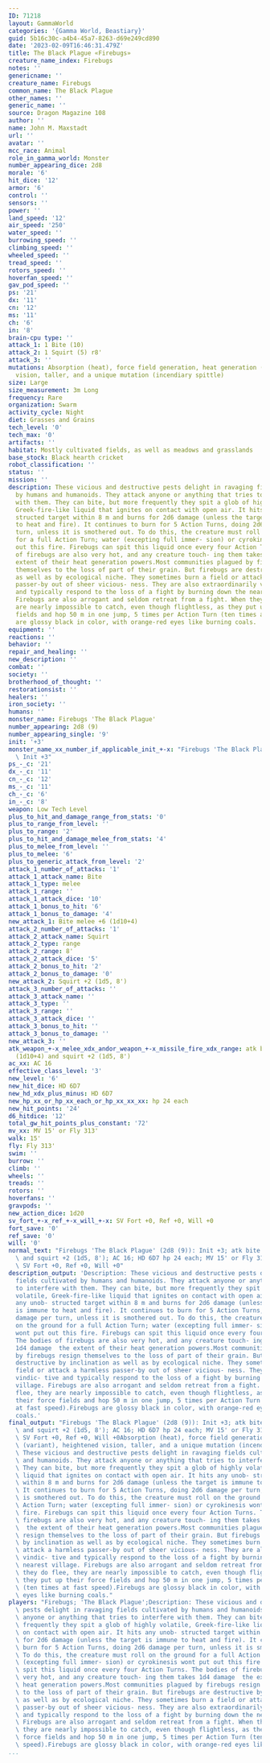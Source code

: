 ```yaml
---
ID: 71218
layout: GammaWorld
categories: '{Gamma World, Beastiary}'
guid: 5b16c30c-a4b4-45a7-8263-d69e249cd890
date: '2023-02-09T16:46:31.479Z'
title: The Black Plague «Firebugs»
creature_name_index: Firebugs
notes: ''
genericname: ''
creature_name: Firebugs
common_name: The Black Plague
other_names: ''
generic_name: ''
source: Dragon Magazine 108
author: ''
name: John M. Maxstadt
url: ''
avatar: ''
mcc_race: Animal
role_in_gamma_world: Monster
number_appearing_dice: 2d8
morale: '6'
hit_dice: '12'
armor: '6'
control: ''
sensors: ''
power: ''
land_speed: '12'
air_speed: '250'
water_speed: ''
burrowing_speed: ''
climbing_speed: ''
wheeled_speed: ''
tread_speed: ''
rotors_speed: ''
hoverfan_speed: ''
gav_pod_speed: ''
ps: '21'
dx: '11'
cn: '12'
ms: '11'
ch: '6'
in: '8'
brain-cpu type: ''
attack_1: 1 Bite (10)
attack_2: 1 Squirt (5) r8'
attack_3: ''
mutations: Absorption (heat), force field generation, heat generation (variant), heightened
  vision, taller, and a unique mutation (incendiary spittle)
size: Large
size_measurement: 3m Long
frequency: Rare
organization: Swarm
activity_cycle: Night
diet: Grasses and Grains
tech_level: '0'
tech_max: '0'
artifacts: ''
habitat: Mostly cultivated fields, as well as meadows and grasslands
base_stock: Black hearth cricket
robot_classification: ''
status: ''
mission: ''
description: These vicious and destructive pests delight in ravaging fields cultivated
  by humans and humanoids. They attack anyone or anything that tries to interfere
  with them. They can bite, but more frequently they spit a glob of highly volatile,
  Greek-fire-like liquid that ignites on contact with open air. It hits any unob-
  structed target within 8 m and burns for 2d6 damage (unless the target is immune
  to heat and fire). It continues to burn for 5 Action Turns, doing 2d6 damage per
  turn, unless it is smothered out. To do this, the creature must roll on the ground
  for a full Action Turn; water (excepting full immer- sion) or cyrokinesis wont put
  out this fire. Firebugs can spit this liquid once every four Action Turns. The bodies
  of firebugs are also very hot, and any creature touch- ing them takes 1d4 damage  the
  extent of their heat generation powers.Most communities plagued by firebugs resign
  themselves to the loss of part of their grain. But firebugs are destructive by inclination
  as well as by ecological niche. They sometimes burn a field or attack a harmless
  passer-by out of sheer vicious- ness. They are also extraordinarily vindic- tive
  and typically respond to the loss of a fight by burning down the nearest village.
  Firebugs are also arrogant and seldom retreat from a fight. When they do flee, they
  are nearly impossible to catch, even though flightless, as they put up their force
  fields and hop 50 m in one jump, 5 times per Action Turn (ten times at fast speed).Firebugs
  are glossy black in color, with orange-red eyes like burning coals.
equipment: ''
reactions: ''
behavior: ''
repair_and_healing: ''
new_description: ''
combat: ''
society: ''
brotherhood_of_thought: ''
restorationsist: ''
healers: ''
iron_society: ''
humans: ''
monster_name: Firebugs 'The Black Plague'
number_appearing: 2d8 (9)
number_appearing_single: '9'
init: '+3'
monster_name_xx_number_if_applicable_init_+-x: "Firebugs 'The Black Plague' (2d8 (9)):\
  \ Init +3"
ps_-_c: '21'
dx_-_c: '11'
cn_-_c: '12'
ms_-_c: '11'
ch_-_c: '6'
in_-_c: '8'
weapon: Low Tech Level
plus_to_hit_and_damage_range_from_stats: '0'
plus_to_range_from_level: ''
plus_to_range: '2'
plus_to_hit_and_damage_melee_from_stats: '4'
plus_to_melee_from_level: ''
plus_to_melee: '6'
plus_to_generic_attack_from_level: '2'
attack_1_number_of_attacks: '1'
attack_1_attack_name: Bite
attack_1_type: melee
attack_1_range: ''
attack_1_attack_dice: '10'
attack_1_bonus_to_hit: '6'
attack_1_bonus_to_damage: '4'
new_attack_1: Bite melee +6 (1d10+4)
attack_2_number_of_attacks: '1'
attack_2_attack_name: Squirt
attack_2_type: range
attack_2_range: 8'
attack_2_attack_dice: '5'
attack_2_bonus_to_hit: '2'
attack_2_bonus_to_damage: '0'
new_attack_2: Squirt +2 (1d5, 8')
attack_3_number_of_attacks: ''
attack_3_attack_name: ''
attack_3_type: ''
attack_3_range: ''
attack_3_attack_dice: ''
attack_3_bonus_to_hit: ''
attack_3_bonus_to_damage: ''
new_attack_3: ''
atk_weapon_+-x_melee_xdx_andor_weapon_+-x_missile_fire_xdx_range: atk bite melee +6
  (1d10+4) and squirt +2 (1d5, 8')
ac_xx: AC 16
effective_class_level: '3'
new_level: '6'
new_hit_dice: HD 6D7
new_hd_xdx_plus_minus: HD 6D7
new_hp_xx_or_hp_xx_each_or_hp_xx_xx_xx: hp 24 each
new_hit_points: '24'
d6_hitdice: '12'
total_gw_hit_points_plus_constant: '72'
mv_xx: MV 15' or Fly 313'
walk: 15'
fly: Fly 313'
swim: ''
burrow: ''
climb: ''
wheels: ''
treads: ''
rotors: ''
hoverfans: ''
gravpods: ''
new_action_dice: 1d20
sv_fort_+-x_ref_+-x_will_+-x: SV Fort +0, Ref +0, Will +0
fort_save: '0'
ref_save: '0'
will: '0'
normal_text: "Firebugs 'The Black Plague' (2d8 (9)): Init +3; atk bite melee +6 (1d10+4)\
  \ and squirt +2 (1d5, 8'); AC 16; HD 6D7 hp 24 each; MV 15' or Fly 313' ; 1d20;\
  \ SV Fort +0, Ref +0, Will +0"
description_output: 'Description: These vicious and destructive pests delight in ravaging
  fields cultivated by humans and humanoids. They attack anyone or anything that tries
  to interfere with them. They can bite, but more frequently they spit a glob of highly
  volatile, Greek-fire-like liquid that ignites on contact with open air. It hits
  any unob- structed target within 8 m and burns for 2d6 damage (unless the target
  is immune to heat and fire). It continues to burn for 5 Action Turns, doing 2d6
  damage per turn, unless it is smothered out. To do this, the creature must roll
  on the ground for a full Action Turn; water (excepting full immer- sion) or cyrokinesis
  wont put out this fire. Firebugs can spit this liquid once every four Action Turns.
  The bodies of firebugs are also very hot, and any creature touch- ing them takes
  1d4 damage  the extent of their heat generation powers.Most communities plagued
  by firebugs resign themselves to the loss of part of their grain. But firebugs are
  destructive by inclination as well as by ecological niche. They sometimes burn a
  field or attack a harmless passer-by out of sheer vicious- ness. They are also extraordinarily
  vindic- tive and typically respond to the loss of a fight by burning down the nearest
  village. Firebugs are also arrogant and seldom retreat from a fight. When they do
  flee, they are nearly impossible to catch, even though flightless, as they put up
  their force fields and hop 50 m in one jump, 5 times per Action Turn (ten times
  at fast speed).Firebugs are glossy black in color, with orange-red eyes like burning
  coals.'
final_output: "Firebugs 'The Black Plague' (2d8 (9)): Init +3; atk bite melee +6 (1d10+4)\
  \ and squirt +2 (1d5, 8'); AC 16; HD 6D7 hp 24 each; MV 15' or Fly 313' ; 1d20;\
  \ SV Fort +0, Ref +0, Will +0Absorption (heat), force field generation, heat generation\
  \ (variant), heightened vision, taller, and a unique mutation (incendiary spittle)Description:\
  \ These vicious and destructive pests delight in ravaging fields cultivated by humans\
  \ and humanoids. They attack anyone or anything that tries to interfere with them.\
  \ They can bite, but more frequently they spit a glob of highly volatile, Greek-fire-like\
  \ liquid that ignites on contact with open air. It hits any unob- structed target\
  \ within 8 m and burns for 2d6 damage (unless the target is immune to heat and fire).\
  \ It continues to burn for 5 Action Turns, doing 2d6 damage per turn, unless it\
  \ is smothered out. To do this, the creature must roll on the ground for a full\
  \ Action Turn; water (excepting full immer- sion) or cyrokinesis wont put out this\
  \ fire. Firebugs can spit this liquid once every four Action Turns. The bodies of\
  \ firebugs are also very hot, and any creature touch- ing them takes 1d4 damage\
  \  the extent of their heat generation powers.Most communities plagued by firebugs\
  \ resign themselves to the loss of part of their grain. But firebugs are destructive\
  \ by inclination as well as by ecological niche. They sometimes burn a field or\
  \ attack a harmless passer-by out of sheer vicious- ness. They are also extraordinarily\
  \ vindic- tive and typically respond to the loss of a fight by burning down the\
  \ nearest village. Firebugs are also arrogant and seldom retreat from a fight. When\
  \ they do flee, they are nearly impossible to catch, even though flightless, as\
  \ they put up their force fields and hop 50 m in one jump, 5 times per Action Turn\
  \ (ten times at fast speed).Firebugs are glossy black in color, with orange-red\
  \ eyes like burning coals."
players: "Firebugs; 'The Black Plague';Description: These vicious and destructive\
  \ pests delight in ravaging fields cultivated by humans and humanoids. They attack\
  \ anyone or anything that tries to interfere with them. They can bite, but more\
  \ frequently they spit a glob of highly volatile, Greek-fire-like liquid that ignites\
  \ on contact with open air. It hits any unob- structed target within 8 m and burns\
  \ for 2d6 damage (unless the target is immune to heat and fire). It continues to\
  \ burn for 5 Action Turns, doing 2d6 damage per turn, unless it is smothered out.\
  \ To do this, the creature must roll on the ground for a full Action Turn; water\
  \ (excepting full immer- sion) or cyrokinesis wont put out this fire. Firebugs can\
  \ spit this liquid once every four Action Turns. The bodies of firebugs are also\
  \ very hot, and any creature touch- ing them takes 1d4 damage  the extent of their\
  \ heat generation powers.Most communities plagued by firebugs resign themselves\
  \ to the loss of part of their grain. But firebugs are destructive by inclination\
  \ as well as by ecological niche. They sometimes burn a field or attack a harmless\
  \ passer-by out of sheer vicious- ness. They are also extraordinarily vindic- tive\
  \ and typically respond to the loss of a fight by burning down the nearest village.\
  \ Firebugs are also arrogant and seldom retreat from a fight. When they do flee,\
  \ they are nearly impossible to catch, even though flightless, as they put up their\
  \ force fields and hop 50 m in one jump, 5 times per Action Turn (ten times at fast\
  \ speed).Firebugs are glossy black in color, with orange-red eyes like burning coals.|"
...
```

